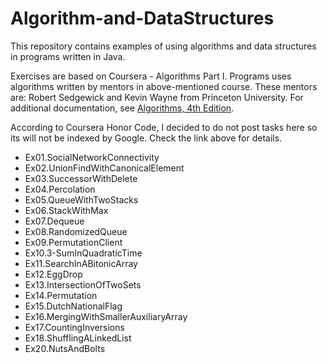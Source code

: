 # Algorithm-and-DataStructures

This repository contains examples of using algorithms and data structures in programs written in Java.

Exercises are based on Coursera - Algorithms Part I.
Programs uses algorithms written by mentors in above-mentioned course.
These mentors are: Robert Sedgewick and Kevin Wayne from Princeton University. 
For additional documentation, see <a href="https://algs4.cs.princeton.edu/home/">Algorithms, 4th Edition</a>.

According to Coursera Honor Code, I decided to do not post tasks here so its will not be indexed by Google.
Check the link above for details.

- Ex01.SocialNetworkConnectivity
- Ex02.UnionFindWithCanonicalElement
- Ex03.SuccessorWithDelete
- Ex04.Percolation
- Ex05.QueueWithTwoStacks
- Ex06.StackWithMax
- Ex07.Dequeue
- Ex08.RandomizedQueue
- Ex09.PermutationClient
- Ex10.3-SumInQuadraticTime
- Ex11.SearchInABitonicArray
- Ex12.EggDrop
- Ex13.IntersectionOfTwoSets
- Ex14.Permutation
- Ex15.DutchNationalFlag
- Ex16.MergingWithSmallerAuxiliaryArray
- Ex17.CountingInversions
- Ex18.ShufflingALinkedList
- Ex20.NutsAndBolts
